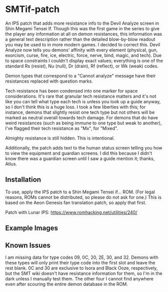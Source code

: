 # SMTif-patch
An IPS patch that adds more resistance info to the Devil Analyze screen in Shin Megami Tensei If. Though this was the first game in the series to give the player any information at all on demon resistances, this information was a general text description rather than the detailed blow-by-blow readout you may be used to in more modern games. I decided to correct this. Devil Analyze now tells you demons' affinity with every element (physical, gun, exorcism, curse, fire, ice, electric, force, nerve, bind, magic, and tech). Due to space constraints I couldn't display exact values; everything is one of the standard Rs (resist), Nu (null), Dr (drain), Rf (reflect), or Wk (weak) codes.

Demon types that correspond to a "Cannot analyze" message have their resistances replaced with question marks.

Tech resistance has been condensed into one marker for space considerations. It's rare that granular tech resistance matters and it's not like you can tell what type each tech is unless you look up a guide anyway, so I don't think this is a huge loss. I took a few liberties with this; for instance, demons that slightly resist one tech type but not others will be marked as neutral overall towards tech damage. For demons that do have weird resistances (such as being immune to one type but weak to another), I've flagged their tech resistance as "Mx", for "Mixed".

Almighty resistance is still hidden. This is intentional.

Additionally, the patch adds text to the human status screen telling you how to view the equipment and guardian screens. I did this because I didn't know there was a guardian screen until I saw a guide mention it; thanks, Atlus.

## Installation
To use, apply the IPS patch to a Shin Megami Tensei if... ROM. (For legal reasons, ROMs cannot be distributed, so please do not ask for one.) This is based on the Aeon Genesis fan translation patch, so apply that first.

Patch with Lunar IPS: https://www.romhacking.net/utilities/240/

## Example Images


## Known Issues
I am missing data for type codes 09, 0C, 20, 2E, 30, and 32. Demons with these types will only print their type code into the first slot and leave the rest blank. 0C and 30 are exclusive to Isora and Black Ooze, respectively, but the SMT wiki doesn't have resistance information for them, so I'm in the dark unless I manually test them. The other four I cannot find anywhere even after scouring the entire demon database in the ROM.
